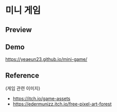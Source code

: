 # 미니 게임

## Preview


## Demo
https://yeaeun23.github.io/mini-game/


## Reference
(게임 관련 이미지)
* https://itch.io/game-assets
* https://edermunizz.itch.io/free-pixel-art-forest